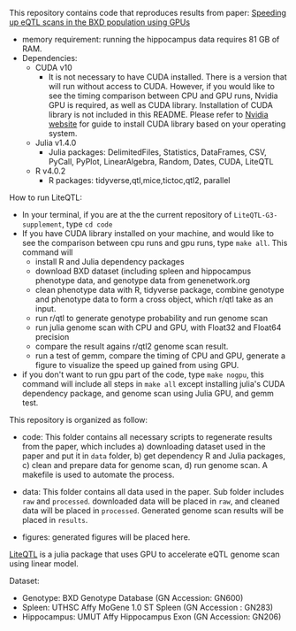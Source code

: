 This repository contains code that reproduces results from paper: [Speeding up eQTL scans in the BXD population using GPUs](https://www.biorxiv.org/content/10.1101/2020.06.22.153742v1.full.pdf)

- memory requirement: running the hippocampus data requires 81 GB of RAM. 
- Dependencies:
  - CUDA v10 
    - It is not necessary to have CUDA installed. There is a version that will run without access to CUDA. However, if you would like to see the timing comparison between CPU and GPU runs, Nvidia GPU is required, as well as CUDA library. Installation of CUDA library is not included in this README. Please refer to [Nvidia website](https://docs.nvidia.com/cuda/index.html) for guide to install CUDA library based on your operating system. 
  - Julia v1.4.0 
    - Julia packages: DelimitedFiles, Statistics, DataFrames, CSV, PyCall, PyPlot, LinearAlgebra, Random, Dates, CUDA, LiteQTL
  - R v4.0.2
    - R packages: tidyverse,qtl,mice,tictoc,qtl2, parallel  


How to run LiteQTL:  
- In your terminal, if you are at the the current repository of `LiteQTL-G3-supplement`, type `cd code`  
- If you have CUDA library installed on your machine, and would like to see the comparison between cpu runs and gpu runs, type `make all`. This command will 
  - install R and Julia dependency packages
  - download BXD dataset (including spleen and hippocampus phenotype data, and genotype data from genenetwork.org
  - clean phenotype data with R, tidyverse package, combine genotype and phenotype data to form a cross object, which r/qtl take as an input. 
  - run r/qtl to generate genotype probability and run genome scan
  - run julia genome scan with CPU and GPU, with Float32 and Float64 precision
  - compare the result agains r/qtl2 genome scan result. 
  - run a test of gemm, compare the timing of CPU and GPU, generate a figure to visualize the speed up gained from using GPU. 
- if you don't want to run gpu part of the code, type `make nogpu`, this command will include all steps in `make all` except installing julia's CUDA dependency package, and genome scan using Julia GPU, and gemm test. 


This repository is organized as follow: 
- code: This folder contains all necessary scripts to regenerate results from the paper, which includes a) downloading dataset used in the paper and put it in `data` folder, b) get dependency R and Julia packages, c) clean and prepare data for genome scan, d) run genome scan. A makefile is used to automate the process. 

- data: This folder contains all data used in the paper. Sub folder includes `raw` and `processed`. downloaded data will be placed in `raw`, and cleaned data will be placed in `processed`. Generated genome scan results will be placed in `results`.

- figures: generated figures will be placed here. 


[LiteQTL](https://github.com/ChelseaTrotter/LiteQTL.jl) is a julia package that uses GPU to accelerate eQTL genome scan using linear model.


Dataset:
- Genotype: BXD Genotype Database (GN Accession: GN600)
- Spleen: UTHSC Affy MoGene 1.0 ST Spleen (GN Accession : GN283)
- Hippocampus: UMUT Affy Hippocampus Exon (GN Accession: GN206)

